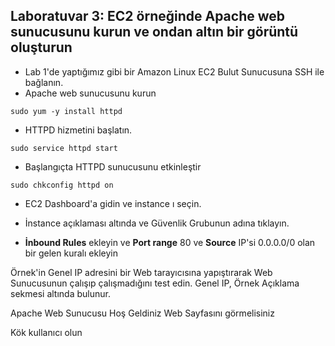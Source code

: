 Laboratuvar 3: EC2 örneğinde Apache web sunucusunu kurun ve ondan altın bir görüntü oluşturun
--

- Lab 1'de yaptığımız gibi bir Amazon Linux EC2 Bulut Sunucusuna SSH ile bağlanın.
- Apache web sunucusunu kurun
```console
sudo yum -y install httpd
```
- HTTPD hizmetini başlatın.
```console
sudo service httpd start  
```
- Başlangıçta HTTPD sunucusunu etkinleştir
```console
sudo chkconfig httpd on
```
- EC2 Dashboard'a gidin ve instance ı seçin.

- İnstance açıklaması altında ve Güvenlik Grubunun adına tıklayın.

- **İnbound Rules** ekleyin ve **Port range** 80 ve **Source** IP'si 0.0.0.0/0 olan bir gelen kuralı ekleyin

Örnek'in Genel IP adresini bir Web tarayıcısına yapıştırarak Web Sunucusunun çalışıp çalışmadığını test edin. Genel IP, Örnek Açıklama sekmesi altında bulunur.

Apache Web Sunucusu Hoş Geldiniz Web Sayfasını görmelisiniz

Kök kullanıcı olun
